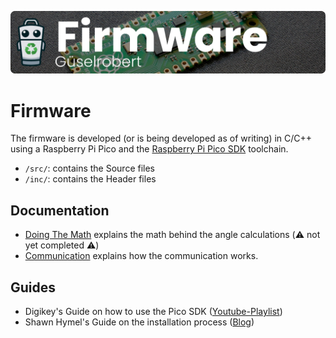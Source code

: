 ![](../docs/firmware/banner.png)

# Firmware

The firmware is developed (or is being developed as of writing) in C/C++ using a Raspberry Pi Pico and the [Raspberry Pi Pico SDK](https://github.com/raspberrypi/pico-sdk)  toolchain.

- `/src/`:  contains the Source files
- `/inc/`: contains the Header files

## Documentation

- [Doing The Math](doing_the_math.md) explains the math behind the angle calculations (:warning: not yet completed :warning:)
- [Communication](communication.md) explains how the communication works.

## Guides

- Digikey's Guide on how to use the Pico SDK ([Youtube-Playlist](https://www.youtube.com/playlist?list=PLEBQazB0HUyQO6rJxKr2umPCgmfAU-cqR))
- Shawn Hymel's Guide on the installation process ([Blog](https://shawnhymel.com/2096/how-to-set-up-raspberry-pi-pico-c-c-toolchain-on-windows-with-vs-code/))
